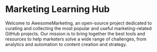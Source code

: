 # Marketing Learning Hub

Welcome to AwesomeMarketing, an open-source project dedicated to curating and collecting the most popular and useful marketing-related GitHub projects. Our mission is to bring together the best tools and resources to help marketers solve a wide range of challenges, from analytics and automation to content creation and strategy.

